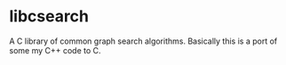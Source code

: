 libcsearch
============

A C library of common graph search algorithms.  Basically this is a port of some my C++ code to C.
